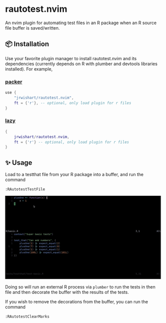 # rautotest.nvim

An nvim plugin for automating test files in an R package when an R source file buffer is saved/written.

## 📦 Installation

Use your favorite plugin manager to install rautotest.nvim and its dependencies (currently depends on R with plumber and devtools libraries installed). For example,

### [packer](https://github.com/wbthomason/packer.nvim)

```lua
use {
    "jrwishart/rautotest.nvim",
    ft = {'r'}, -- optional, only load plugin for r files
}
```

### [lazy](https://github.com/folke/lazy.nvim)

```lua
{
    jrwishart/rautotest.nvim,
    ft = {'r'} -- optional, only load plugin for r files
}
```

## ✨ Usage

Load to a testthat file from your R package into a buffer, and run the command

```
:RAutotestTestFile
```

![rautotest.nvim demo](https://raw.githubusercontent.com/jrwishart/rautotest.nvim/master/demo.gif)

Doing so will run an external R process via `plumber` to run the tests in then file and then decorate the buffer with the results of the tests.

If you wish to remove the decorations from the buffer, you can run the command

```
:RAutotestClearMarks
```

